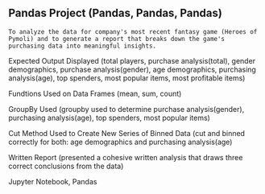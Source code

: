 ## Pandas Project (Pandas, Pandas, Pandas)

    To analyze the data for company's most recent fantasy game (Heroes of Pymoli) and to generate a report that breaks down the game's purchasing data into meaningful insights.

Expected Output Displayed (total players, purchase analysis(total), gender demographics, purchase analysis(gender), age demographics, purchasing analysis(age), top spenders, most popular items, most profitable items)

Fundtions Used on Data Frames (mean, sum, count)

GroupBy Used (groupby used to determine purchase analysis(gender), purchasing analysis(age), top spenders, most popular items)

Cut Method Used to Create New Series of Binned Data (cut and binned correctly for both: age demographics and purchasing analysis(age)

Written Report (presented a cohesive written analysis that draws three correct conclusions from the data)


Jupyter Notebook, Pandas 

